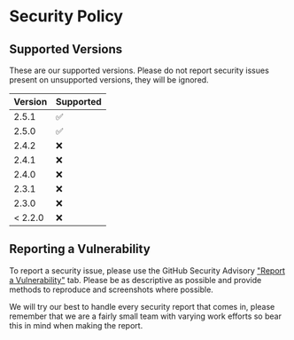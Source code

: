# Security Policy

## Supported Versions

These are our supported versions. Please do not report security issues present on unsupported versions, they will be ignored.

| Version | Supported          |
| ------- | ------------------ |
| 2.5.1   | :white_check_mark: |
| 2.5.0   | :white_check_mark: |
| 2.4.2   | :x: | 
| 2.4.1   | :x: |
| 2.4.0   | :x: |
| 2.3.1   | :x: |
| 2.3.0   | :x:                |
| < 2.2.0   | :x:                |

## Reporting a Vulnerability

To report a security issue, please use the GitHub Security Advisory ["Report a Vulnerability"](https://github.com/ciderapp/cider-2/security/advisories/new) tab. 
Please be as descriptive as possible and provide methods to reproduce and screenshots where possible.

We will try our best to handle every security report that comes in, please remember that we are a fairly small team with varying work efforts so bear this in mind when making the report.

